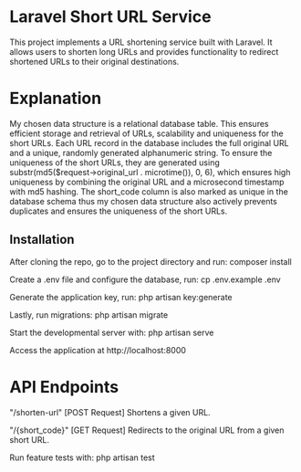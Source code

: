 # Laravel Short URL Service

This project implements a URL shortening service built with Laravel. It allows users to shorten long URLs and provides functionality to redirect shortened URLs to their original destinations.


# Explanation

My chosen data structure is a relational database table. This ensures efficient storage and retrieval of URLs, scalability and uniqueness for the short URLs. Each URL record in the database includes the full original URL and a unique, randomly generated alphanumeric string. To ensure the uniqueness of the short URLs, they are generated using substr(md5($request->original_url . microtime()), 0, 6), which ensures high uniqueness by combining the original URL and a microsecond timestamp with md5 hashing. The short_code column is also marked as unique in the database schema thus my chosen data structure also actively prevents duplicates and ensures the uniqueness of the short URLs. 



## Installation

After cloning the repo, go to the project directory and run:
composer install

Create a .env file and configure the database, run:
cp .env.example .env

Generate the application key, run:
php artisan key:generate

Lastly, run migrations:
php artisan migrate

Start the developmental server with:
php artisan serve

Access the application at http://localhost:8000


# API Endpoints

"/shorten-url" [POST Request]
Shortens a given URL.

"/{short_code}"  [GET Request]
Redirects to the original URL from a given short URL.


Run feature tests with:
php artisan test


